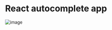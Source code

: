 # React autocomplete app

![image](https://github.com/ferhatkplnn/react-mini-projects/assets/29931637/c0c599f8-38e2-417f-8a6e-efe3b65dca3b)
